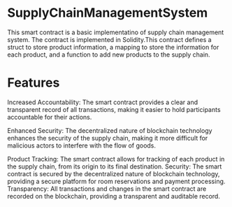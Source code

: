# SupplyChainManagementSystem
This smart contract is a basic implementatino of supply chain management system. The contract is implemented in Solidity.This contract defines a struct to store product information, a mapping to store the information for each product, and a function to add new products to the supply chain.
# Features

Increased Accountability: The smart contract provides a clear and transparent record of all transactions, making it easier to hold participants accountable for their actions.

Enhanced Security: The decentralized nature of blockchain technology enhances the security of the supply chain, making it more difficult for malicious actors to interfere with the flow of goods.

Product Tracking: The smart contract allows for tracking of each product in the supply chain, from its origin to its final destination.
Security: The smart contract is secured by the decentralized nature of blockchain technology, providing a secure platform for room reservations and payment processing.
Transparency: All transactions and changes in the smart contract are recorded on the blockchain, providing a transparent and auditable record.
